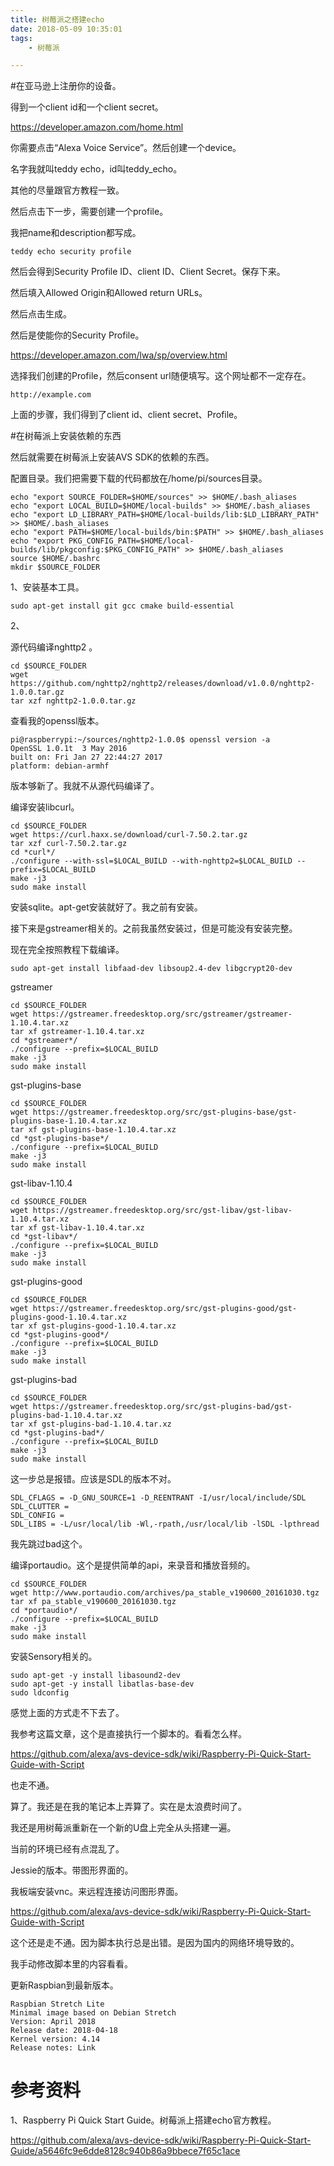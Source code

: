 ```yaml
---
title: 树莓派之搭建echo
date: 2018-05-09 10:35:01
tags:
	- 树莓派

---
```




#在亚马逊上注册你的设备。

得到一个client id和一个client secret。

https://developer.amazon.com/home.html

你需要点击“Alexa Voice Service”。然后创建一个device。

名字我就叫teddy echo，id叫teddy_echo。

其他的尽量跟官方教程一致。

然后点击下一步，需要创建一个profile。

我把name和description都写成。

```
teddy echo security profile
```

然后会得到Security Profile ID、client ID、Client Secret。保存下来。

然后填入Allowed Origin和Allowed return URLs。

然后点击生成。



然后是使能你的Security Profile。

https://developer.amazon.com/lwa/sp/overview.html

选择我们创建的Profile，然后consent url随便填写。这个网址都不一定存在。

```
http://example.com
```



上面的步骤，我们得到了client id、client secret、Profile。

#在树莓派上安装依赖的东西

然后就需要在树莓派上安装AVS SDK的依赖的东西。

配置目录。我们把需要下载的代码都放在/home/pi/sources目录。

```
echo "export SOURCE_FOLDER=$HOME/sources" >> $HOME/.bash_aliases
echo "export LOCAL_BUILD=$HOME/local-builds" >> $HOME/.bash_aliases
echo "export LD_LIBRARY_PATH=$HOME/local-builds/lib:$LD_LIBRARY_PATH" >> $HOME/.bash_aliases
echo "export PATH=$HOME/local-builds/bin:$PATH" >> $HOME/.bash_aliases
echo "export PKG_CONFIG_PATH=$HOME/local-builds/lib/pkgconfig:$PKG_CONFIG_PATH" >> $HOME/.bash_aliases
source $HOME/.bashrc
mkdir $SOURCE_FOLDER
```



1、安装基本工具。

```
sudo apt-get install git gcc cmake build-essential
```

2、

源代码编译nghttp2 。

```
cd $SOURCE_FOLDER
wget https://github.com/nghttp2/nghttp2/releases/download/v1.0.0/nghttp2-1.0.0.tar.gz
tar xzf nghttp2-1.0.0.tar.gz
```

查看我的openssl版本。

```
pi@raspberrypi:~/sources/nghttp2-1.0.0$ openssl version -a
OpenSSL 1.0.1t  3 May 2016
built on: Fri Jan 27 22:44:27 2017
platform: debian-armhf
```

版本够新了。我就不从源代码编译了。

编译安装libcurl。

```
cd $SOURCE_FOLDER
wget https://curl.haxx.se/download/curl-7.50.2.tar.gz
tar xzf curl-7.50.2.tar.gz
cd *curl*/
./configure --with-ssl=$LOCAL_BUILD --with-nghttp2=$LOCAL_BUILD --prefix=$LOCAL_BUILD
make -j3
sudo make install
```

安装sqlite。apt-get安装就好了。我之前有安装。

接下来是gstreamer相关的。之前我虽然安装过，但是可能没有安装完整。

现在完全按照教程下载编译。

```
sudo apt-get install libfaad-dev libsoup2.4-dev libgcrypt20-dev
```

gstreamer 

```
cd $SOURCE_FOLDER
wget https://gstreamer.freedesktop.org/src/gstreamer/gstreamer-1.10.4.tar.xz
tar xf gstreamer-1.10.4.tar.xz
cd *gstreamer*/
./configure --prefix=$LOCAL_BUILD
make -j3
sudo make install
```

gst-plugins-base

```
cd $SOURCE_FOLDER
wget https://gstreamer.freedesktop.org/src/gst-plugins-base/gst-plugins-base-1.10.4.tar.xz
tar xf gst-plugins-base-1.10.4.tar.xz
cd *gst-plugins-base*/
./configure --prefix=$LOCAL_BUILD
make -j3
sudo make install
```

gst-libav-1.10.4

```
cd $SOURCE_FOLDER
wget https://gstreamer.freedesktop.org/src/gst-libav/gst-libav-1.10.4.tar.xz
tar xf gst-libav-1.10.4.tar.xz
cd *gst-libav*/
./configure --prefix=$LOCAL_BUILD
make -j3
sudo make install
```

gst-plugins-good

```
cd $SOURCE_FOLDER
wget https://gstreamer.freedesktop.org/src/gst-plugins-good/gst-plugins-good-1.10.4.tar.xz
tar xf gst-plugins-good-1.10.4.tar.xz
cd *gst-plugins-good*/
./configure --prefix=$LOCAL_BUILD
make -j3
sudo make install
```

gst-plugins-bad

```
cd $SOURCE_FOLDER
wget https://gstreamer.freedesktop.org/src/gst-plugins-bad/gst-plugins-bad-1.10.4.tar.xz
tar xf gst-plugins-bad-1.10.4.tar.xz
cd *gst-plugins-bad*/
./configure --prefix=$LOCAL_BUILD
make -j3
sudo make install
```

这一步总是报错。应该是SDL的版本不对。

```
SDL_CFLAGS = -D_GNU_SOURCE=1 -D_REENTRANT -I/usr/local/include/SDL
SDL_CLUTTER =
SDL_CONFIG =
SDL_LIBS = -L/usr/local/lib -Wl,-rpath,/usr/local/lib -lSDL -lpthread
```

我先跳过bad这个。



编译portaudio。这个是提供简单的api，来录音和播放音频的。

```
cd $SOURCE_FOLDER
wget http://www.portaudio.com/archives/pa_stable_v190600_20161030.tgz
tar xf pa_stable_v190600_20161030.tgz
cd *portaudio*/
./configure --prefix=$LOCAL_BUILD
make -j3
sudo make install
```

安装Sensory相关的。

```
sudo apt-get -y install libasound2-dev
sudo apt-get -y install libatlas-base-dev
sudo ldconfig
```



感觉上面的方式走不下去了。

我参考这篇文章，这个是直接执行一个脚本的。看看怎么样。

https://github.com/alexa/avs-device-sdk/wiki/Raspberry-Pi-Quick-Start-Guide-with-Script

也走不通。

算了。我还是在我的笔记本上弄算了。实在是太浪费时间了。



我还是用树莓派重新在一个新的U盘上完全从头搭建一遍。

当前的环境已经有点混乱了。

Jessie的版本。带图形界面的。

我板端安装vnc。来远程连接访问图形界面。

https://github.com/alexa/avs-device-sdk/wiki/Raspberry-Pi-Quick-Start-Guide-with-Script

这个还是走不通。因为脚本执行总是出错。是因为国内的网络环境导致的。

我手动修改脚本里的内容看看。

更新Raspbian到最新版本。

```
Raspbian Stretch Lite
Minimal image based on Debian Stretch
Version: April 2018
Release date: 2018-04-18
Kernel version: 4.14
Release notes: Link
```



# 参考资料

1、Raspberry Pi Quick Start Guide。树莓派上搭建echo官方教程。

https://github.com/alexa/avs-device-sdk/wiki/Raspberry-Pi-Quick-Start-Guide/a5646fc9e6dde8128c940b86a9bbece7f65c1ace